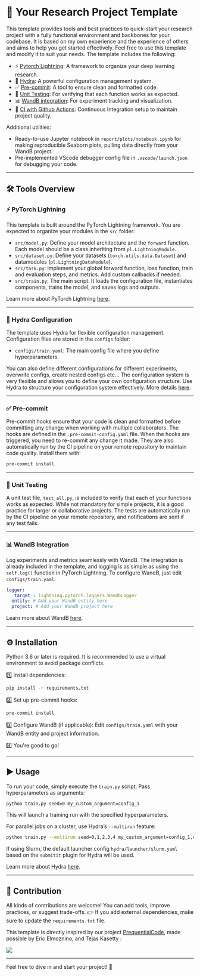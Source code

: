 # 🚀 Your Research Project Template

This template provides tools and best practices to quick-start your research project with a fully functional environment and backbones for your codebase. It is based on my own experience and the experience of others and aims to help you get started effectively. Feel free to use this template and modify it to suit your needs. The template includes the following:

- ⚡ [Pytorch Lightning](https://lightning.ai/docs/pytorch/stable/): A framework to organize your deep learning research.
- 🔧 [Hydra](https://hydra.cc/): A powerful configuration management system.
- ✅ [Pre-commit](https://pre-commit.com/): A tool to ensure clean and formatted code.
- 🧪 [Unit Testing](https://docs.pytest.org/en/6.2.x/): For verifying that each function works as expected.
- 📊 [WandB integration](https://wandb.ai/site): For experiment tracking and visualization.
- 🤖 [CI with Github Actions](https://docs.github.com/en/actions): Continuous Integration setup to maintain project quality.

Additional utilities:
- Ready-to-use Jupyter notebook in `report/plots/notebook.ipynb` for making reproducible Seaborn plots, pulling data directly from your WandB project.
- Pre-implemented VScode debugger config file in `.vscode/launch.json` for debugging your code.

---

## 🛠️ Tools Overview

### ⚡ PyTorch Lightning
This template is built around the PyTorch Lightning framework. You are expected to organize your modules in the `src` folder:
- `src/model.py`: Define your model architecture and the `forward` function. Each model should be a class inheriting from `pl.LightningModule`.
- `src/dataset.py`: Define your datasets (`torch.utils.data.Dataset`) and datamodules (`pl.LightningDataModule`).
- `src/task.py`: Implement your global forward function, loss function, train and evaluation steps, and metrics. Add custom callbacks if needed.
- `src/train.py`: The main script. It loads the configuration file, instantiates components, trains the model, and saves logs and outputs.

Learn more about PyTorch Lightning [here](https://lightning.ai/docs/pytorch/stable/).

---

### 🔧 Hydra Configuration
The template uses Hydra for flexible configuration management. Configuration files are stored in the `configs` folder:
- `configs/train.yaml`: The main config file where you define hyperparameters.

You can also define different configurations for different experiments, overwrite configs, create nested configs etc... The configuration system is very flexible and allows you to define your own configuration structure. Use Hydra to structure your configuration system effectively. More details [here](https://hydra.cc/).

---

### ✅ Pre-commit
Pre-commit hooks ensure that your code is clean and formatted before committing any change when working with multiple collaborators. The hooks are defined in the `.pre-commit-config.yaml` file.
When the hooks are triggered, you need to re-commit any change it made. They are also automatically run by the CI pipeline on your remote repository to maintain code quality.
Install them with:
```bash
pre-commit install
```

---

### 🧪 Unit Testing
A unit test file, `test_all.py`, is included to verify that each of your functions works as expected. While not mandatory for simple projects, it is a good practice for larger or collaborative projects. The tests are automatically run by the CI pipeline on your remote repository, and notifications are sent if any test fails.

---

### 📊 WandB Integration
Log experiments and metrics seamlessly with WandB. The integration is already included in the template, and logging is as simple as using the `self.log()` function in PyTorch Lightning. To configure WandB, just edit `configs/train.yaml`:
```yaml
logger:
  _target_: lightning.pytorch.loggers.WandbLogger
  entity: # Add your WandB entity here
  project: # Add your WandB project here
```
Learn more about WandB [here](https://wandb.ai/site).

---

## ⚙️ Installation
Python 3.6 or later is required. It is recommended to use a virtual environment to avoid package conflicts.

1️⃣ Install dependencies:
```bash
pip install -r requirements.txt
```

2️⃣ Set up pre-commit hooks:
```bash
pre-commit install
```

3️⃣ Configure WandB (if applicable):
Edit `configs/train.yaml` with your WandB entity and project information.

4️⃣ You're good to go!

---

## ▶️ Usage

To run your code, simply execute the `train.py` script. Pass hyperparameters as arguments:
```bash
python train.py seed=0 my_custom_argument=config_1
```
This will launch a training run with the specified hyperparameters.

For parallel jobs on a cluster, use Hydra’s `--multirun` feature:
```bash
python train.py --multirun seed=0,1,2,3,4 my_custom_argument=config_1,config_2
```

If using Slurm, the default launcher config `hydra/launcher/slurm.yaml` based on the `submitit` plugin for Hydra will be used.

Learn more about Hydra [here](https://hydra.cc/docs/intro).

---

## 🤝 Contribution

All kinds of contributions are welcome! You can add tools, improve practices, or suggest trade-offs.
👉 If you add external dependencies, make sure to update the `requirements.txt` file.

This template is directly inspired by our project [PrequentialCode](https://github.com/3rdCore/PrequentialCode), made possible by Eric Elmoznino, and Tejas Kasetty :

<a href="https://github.com/3rdcore/PrequentialCode/graphs/contributors">
  <img src="https://contrib.rocks/image?repo=3rdcore/PrequentialCode&max=3" />
</a>

---

Feel free to dive in and start your project! 🌟
